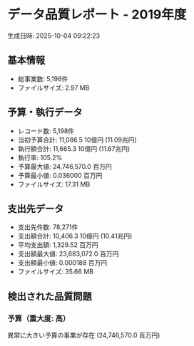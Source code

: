 # データ品質レポート - 2019年度

生成日時: 2025-10-04 09:22:23

## 基本情報

- 総事業数: 5,198件
- ファイルサイズ: 2.97 MB

## 予算・執行データ

- レコード数: 5,198件
- 当初予算合計: 11,086.5 10億円 (11.09兆円)
- 執行額合計: 11,665.3 10億円 (11.67兆円)
- 執行率: 105.2%
- 予算最大値: 24,746,570.0 百万円
- 予算最小値: 0.036000 百万円
- ファイルサイズ: 17.31 MB

## 支出先データ

- 支出先件数: 78,271件
- 支出額合計: 10,406.3 10億円 (10.41兆円)
- 平均支出額: 1,329.52 百万円
- 支出額最大値: 23,683,072.0 百万円
- 支出額最小値: 0.000188 百万円
- ファイルサイズ: 35.66 MB

## 検出された品質問題

### 予算（重大度: 高）
異常に大きい予算の事業が存在 (24,746,570.0 百万円)

